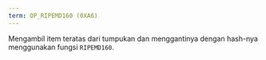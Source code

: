 ```yaml
---
term: OP_RIPEMD160 (0XA6)
---
```


Mengambil item teratas dari tumpukan dan menggantinya dengan hash-nya menggunakan fungsi `RIPEMD160`.
